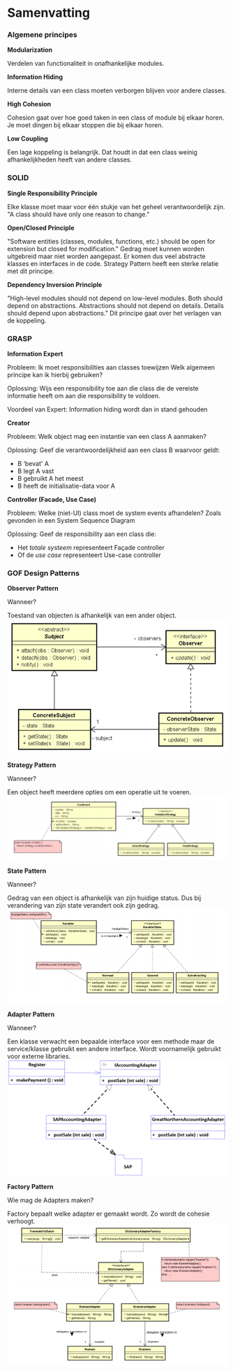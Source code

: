 # Samenvatting

### Algemene principes

**Modularization**

Verdelen van functionaliteit in onafhankelijke modules.

**Information Hiding**

Interne details van een class moeten verborgen blijven voor andere classes.

**High Cohesion**

Cohesion gaat over hoe goed taken in een class of module bij elkaar horen. Je moet dingen bij elkaar stoppen die bij elkaar horen.

**Low Coupling**

Een lage koppeling is belangrijk. Dat houdt in dat een class weinig afhankelijkheden heeft van andere classes.

### SOLID

**Single Responsibility Principle**

Elke klasse moet maar voor één stukje van het geheel verantwoordelijk zijn.
"A class should have only one reason to change."

**Open/Closed Principle**

"Software entities (classes, modules, functions, etc.) should be open for extension but closed for modification."
Gedrag moet kunnen worden uitgebreid maar niet worden aangepast. Er komen dus veel abstracte klasses en interfaces in de code.
Strategy Pattern heeft een sterke relatie met dit principe.

**Dependency Inversion Principle**

"High-level modules should not depend on low-level modules. Both should depend on abstractions. Abstractions should not depend on details. Details should depend upon abstractions."
Dit principe gaat over het verlagen van de koppeling.

### GRASP

**Information Expert**

Probleem:
Ik moet responsibilities aan classes toewijzen
Welk algemeen principe kan ik hierbij gebruiken?

Oplossing:
Wijs een responsibility toe aan die class die de vereiste informatie heeft om aan die responsibility te voldoen.

Voordeel van Expert:
Information hiding wordt dan in stand gehouden

**Creator**

Probleem:
Welk object mag een instantie van een class A aanmaken?

Oplossing:
Geef die verantwoordelijkheid aan een class B waarvoor geldt:

-   B ‘bevat' A
-   B legt A vast
-   B gebruikt A het meest
-   B heeft de initialisatie-data voor A

**Controller (Facade, Use Case)**

Probleem:
Welke (niet-UI) class moet de system events afhandelen? Zoals gevonden in een System Sequence Diagram

Oplossing:
Geef de responsibility aan een class die:

-   Het _totale systeem_ representeert
    Façade controller
-   Of de _use case_ representeert
    Use-case controller

### GOF Design Patterns

**Observer Pattern**

Wanneer?

Toestand van objecten is afhankelijk van een ander object.
![Observer](https://github.com/IkBenDeSjaak/OOSE/blob/main/OOAD/Toets%20-%20OO%20Design/patterns/observer.png)

**Strategy Pattern**

Wanneer?

Een object heeft meerdere opties om een operatie uit te voeren.
![Strategy](https://github.com/IkBenDeSjaak/OOSE/blob/main/OOAD/Toets%20-%20OO%20Design/patterns/strategy.png)

**State Pattern**

Wanneer?

Gedrag van een object is afhankelijk van zijn huidige status. Dus bij verandering van zijn state verandert ook zijn gedrag.
![State](https://github.com/IkBenDeSjaak/OOSE/blob/main/OOAD/Toets%20-%20OO%20Design/patterns/state.png)

**Adapter Pattern**

Wanneer?

Een klasse verwacht een bepaalde interface voor een methode maar de service/klasse gebruikt een andere interface. Wordt voornamelijk gebruikt voor externe libraries.
![Adapter](https://github.com/IkBenDeSjaak/OOSE/blob/main/OOAD/Toets%20-%20OO%20Design/patterns/adapter.png)

**Factory Pattern**

Wie mag de Adapters maken?

Factory bepaalt welke adapter er gemaakt wordt. Zo wordt de cohesie verhoogt.
![Factory](https://github.com/IkBenDeSjaak/OOSE/blob/main/OOAD/Toets%20-%20OO%20Design/patterns/factory.png)
